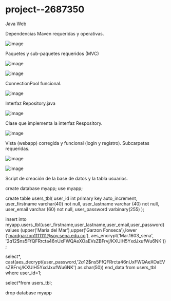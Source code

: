 # project--2687350
 Java Web

Dependencias Maven requeridas y operativas.

![image](https://github.com/margarzon/project--2687350/assets/125483628/03bdbf4d-78e7-459d-b42e-abf763204db5)

Paquetes y sub-paquetes requeridos (MVC)

![image](https://github.com/margarzon/project--2687350/assets/125483628/8c1ba76c-6892-40f1-9185-36cf34f3e01e)

![image](https://github.com/margarzon/project--2687350/assets/125483628/5c14ee4b-cf3e-47ac-9abb-934e8e8d83f5)

ConnectionPool funcional.

![image](https://github.com/margarzon/project--2687350/assets/125483628/70d162cd-a98a-4372-9c1e-d3058955b3f8)

Interfaz Repository.java

![image](https://github.com/margarzon/project--2687350/assets/125483628/12f3a430-7771-4711-b20e-11765c549960)

Clase que implementa la interfaz Respository.

![image](https://github.com/margarzon/project--2687350/assets/125483628/779d1ce3-8574-4dd4-917d-4d54ab6b9962)

Vista (webapp) corregida y funcional (login y registro). Subcarpetas requeridas.

![image](https://github.com/margarzon/project--2687350/assets/125483628/4a5a0e40-baf3-41b2-a8d3-6dc82441a794)

![image](https://github.com/margarzon/project--2687350/assets/125483628/c7ed9c96-30fe-4438-9fd6-43ba0743e951)

Script de creación de la base de datos y la tabla usuarios.

create database myapp;
use myapp;
 
create table users_tbl(
user_id int primary key auto_increment,
user_firstname varchar(40) not null,
user_lastname varchar (40) not null,
user_email varchar (60) not null,
user_password varbinary(255)
);

insert into myapp.users_tbl(user_firstname,user_lastname,user_email,user_password) values (upper('Maria del Mar'),upper('Garzon Fonseca'),lower ('mardgarzon1111111@soy.sena.edu.co'), aes_encrypt('Mar.1603_sena', '$2a$12$ns5FfQFRrcta46nUxFWQAeXOaEVsZBFrvj/KXUlH5YxdJxufWu6NK'));

select*,
cast(aes_decrypt(user_password,'$2a$12$ns5FfQFRrcta46nUxFWQAeXOaEVsZBFrvj/KXUlH5YxdJxufWu6NK') as char(50)) end_data from users_tbl where user_id=1;

select*from users_tbl;

drop database myapp
